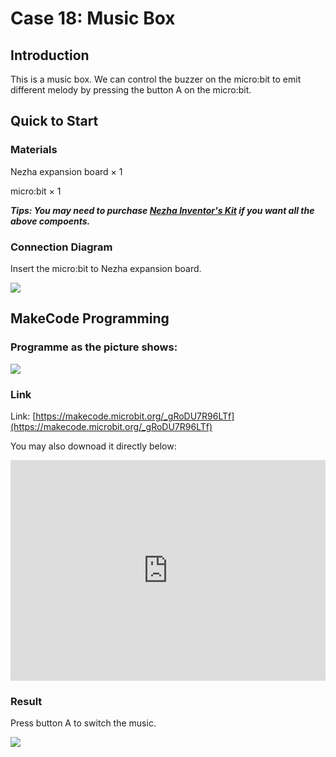 # Case 18: Music Box

## Introduction

This is a music box. We can control the buzzer on the micro:bit to emit different melody by pressing the button A on the micro:bit.



## Quick to Start


### Materials 

Nezha expansion board × 1

micro:bit × 1

***Tips: You may need to purchase [Nezha Inventor's Kit](https://www.elecfreaks.com/nezha-inventor-s-kit-for-micro-bit-without-micro-bit-board.html) if you want all the above compoents.***

### Connection Diagram

Insert the micro:bit to Nezha expansion board. 


![](./images/case_18_03.png)



## MakeCode Programming




### Programme as the picture shows: 


![](./images/case_18_15.png)



### Link
Link: [https://makecode.microbit.org/_gRoDU7R96LTf](https://makecode.microbit.org/_gRoDU7R96LTf)

You may also downoad it directly below: 

<div style="position:relative;height:0;padding-bottom:70%;overflow:hidden;"><iframe style="position:absolute;top:0;left:0;width:100%;height:100%;" src="https://makecode.microbit.org/#pub:_gRoDU7R96LTf" frameborder="0" sandbox="allow-popups allow-forms allow-scripts allow-same-origin"></iframe></div>  


### Result 
Press button A to switch the music.

![](./images/case-gif-18.gif)
